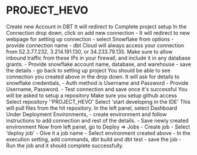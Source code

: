 # PROJECT_HEVO
Create new Account in DBT
It will redirect to Complete project setup
In the Connection drop down, click on add new connection
	- It will redirect to new webpage for setting up connection
	- select Snowflake from options
	- provide connection name
	- dbt Cloud will always access your connection from 52.3.77.232, 3.214.191.130, or 34.233.79.135. Make sure to allow inbound traffic from these IPs in your firewall, and include it in any database grants.
	- Provide snowflake account name, database, and warehouse
	- save the details
	- go back to setting up project
You should be able to see connection you created above in the drop down.
It will ask for details to snowflake credentials,
	- Auth method is Username and Password
	- Provide Username, Password.
	- Test connection and save once it's successful
You will be asked to setup a repository
Make sure you setup github access
Select repository ''PROJECT_HEVO'
Select 'start developing in the IDE'
This will pull files from the hit repository.
In the left panel, select Dashboard
Under Deployment Environments, 
	- create environment and follow instructions to add connection and rest of the details. 
	- Save newly created environment
Now from left panel, go to Deploy => Jobs
	- Create job
	- Select 'deploy job'
	- Give it a job name
	- Select environment created above
	- In the execution setting, add commands, dbt build and dbt test
	- save the job
	- Run the job and it should complete successfully.

